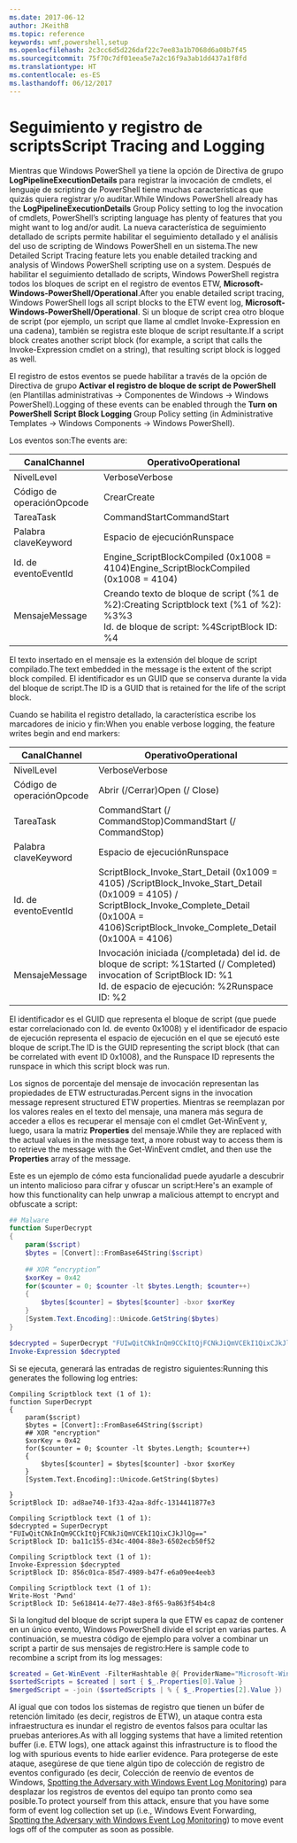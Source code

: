 ```yaml
---
ms.date: 2017-06-12
author: JKeithB
ms.topic: reference
keywords: wmf,powershell,setup
ms.openlocfilehash: 2c3cc6d5d226daf22c7ee83a1b7068d6a08b7f45
ms.sourcegitcommit: 75f70c7df01eea5e7a2c16f9a3ab1dd437a1f8fd
ms.translationtype: HT
ms.contentlocale: es-ES
ms.lasthandoff: 06/12/2017
---
```

# <a name="script-tracing-and-logging"></a><span data-ttu-id="67922-102">Seguimiento y registro de scripts</span><span class="sxs-lookup"><span data-stu-id="67922-102">Script Tracing and Logging</span></span>

<span data-ttu-id="67922-103">Mientras que Windows PowerShell ya tiene la opción de Directiva de grupo **LogPipelineExecutionDetails** para registrar la invocación de cmdlets, el lenguaje de scripting de PowerShell tiene muchas características que quizás quiera registrar y/o auditar.</span><span class="sxs-lookup"><span data-stu-id="67922-103">While Windows PowerShell already has the **LogPipelineExecutionDetails** Group Policy setting to log the invocation of cmdlets, PowerShell’s scripting language has plenty of features that you might want to log and/or audit.</span></span> <span data-ttu-id="67922-104">La nueva característica de seguimiento detallado de scripts permite habilitar el seguimiento detallado y el análisis del uso de scripting de Windows PowerShell en un sistema.</span><span class="sxs-lookup"><span data-stu-id="67922-104">The new Detailed Script Tracing feature lets you enable detailed tracking and analysis of Windows PowerShell scripting use on a system.</span></span> <span data-ttu-id="67922-105">Después de habilitar el seguimiento detallado de scripts, Windows PowerShell registra todos los bloques de script en el registro de eventos ETW, **Microsoft-Windows-PowerShell/Operational**.</span><span class="sxs-lookup"><span data-stu-id="67922-105">After you enable detailed script tracing, Windows PowerShell logs all script blocks to the ETW event log, **Microsoft-Windows-PowerShell/Operational**.</span></span> <span data-ttu-id="67922-106">Si un bloque de script crea otro bloque de script (por ejemplo, un script que llame al cmdlet Invoke-Expression en una cadena), también se registra este bloque de script resultante.</span><span class="sxs-lookup"><span data-stu-id="67922-106">If a script block creates another script block (for example, a script that calls the Invoke-Expression cmdlet on a string), that resulting script block is logged as well.</span></span>

<span data-ttu-id="67922-107">El registro de estos eventos se puede habilitar a través de la opción de Directiva de grupo **Activar el registro de bloque de script de PowerShell** (en Plantillas administrativas -> Componentes de Windows -> Windows PowerShell).</span><span class="sxs-lookup"><span data-stu-id="67922-107">Logging of these events can be enabled through the **Turn on PowerShell Script Block Logging** Group Policy setting (in Administrative Templates -> Windows Components -> Windows PowerShell).</span></span>

<span data-ttu-id="67922-108">Los eventos son:</span><span class="sxs-lookup"><span data-stu-id="67922-108">The events are:</span></span>

| <span data-ttu-id="67922-109">Canal</span><span class="sxs-lookup"><span data-stu-id="67922-109">Channel</span></span> | <span data-ttu-id="67922-110">Operativo</span><span class="sxs-lookup"><span data-stu-id="67922-110">Operational</span></span>                                 |
|---------|---------------------------------------------|
| <span data-ttu-id="67922-111">Nivel</span><span class="sxs-lookup"><span data-stu-id="67922-111">Level</span></span>   | <span data-ttu-id="67922-112">Verbose</span><span class="sxs-lookup"><span data-stu-id="67922-112">Verbose</span></span>                                     |
| <span data-ttu-id="67922-113">Código de operación</span><span class="sxs-lookup"><span data-stu-id="67922-113">Opcode</span></span>  | <span data-ttu-id="67922-114">Crear</span><span class="sxs-lookup"><span data-stu-id="67922-114">Create</span></span>                                      |
| <span data-ttu-id="67922-115">Tarea</span><span class="sxs-lookup"><span data-stu-id="67922-115">Task</span></span>    | <span data-ttu-id="67922-116">CommandStart</span><span class="sxs-lookup"><span data-stu-id="67922-116">CommandStart</span></span>                                |
| <span data-ttu-id="67922-117">Palabra clave</span><span class="sxs-lookup"><span data-stu-id="67922-117">Keyword</span></span> | <span data-ttu-id="67922-118">Espacio de ejecución</span><span class="sxs-lookup"><span data-stu-id="67922-118">Runspace</span></span>                                    |
| <span data-ttu-id="67922-119">Id. de evento</span><span class="sxs-lookup"><span data-stu-id="67922-119">EventId</span></span> | <span data-ttu-id="67922-120">Engine_ScriptBlockCompiled (0x1008 = 4104)</span><span class="sxs-lookup"><span data-stu-id="67922-120">Engine_ScriptBlockCompiled (0x1008 = 4104)</span></span>  |
| <span data-ttu-id="67922-121">Mensaje</span><span class="sxs-lookup"><span data-stu-id="67922-121">Message</span></span> | <span data-ttu-id="67922-122">Creando texto de bloque de script (%1 de %2):</span><span class="sxs-lookup"><span data-stu-id="67922-122">Creating Scriptblock text (%1 of %2):</span></span> </br> <span data-ttu-id="67922-123">%3</span><span class="sxs-lookup"><span data-stu-id="67922-123">%3</span></span> </br> <span data-ttu-id="67922-124">Id. de bloque de script: %4</span><span class="sxs-lookup"><span data-stu-id="67922-124">ScriptBlock ID: %4</span></span> |


<span data-ttu-id="67922-125">El texto insertado en el mensaje es la extensión del bloque de script compilado.</span><span class="sxs-lookup"><span data-stu-id="67922-125">The text embedded in the message is the extent of the script block compiled.</span></span> <span data-ttu-id="67922-126">El identificador es un GUID que se conserva durante la vida del bloque de script.</span><span class="sxs-lookup"><span data-stu-id="67922-126">The ID is a GUID that is retained for the life of the script block.</span></span>

<span data-ttu-id="67922-127">Cuando se habilita el registro detallado, la característica escribe los marcadores de inicio y fin:</span><span class="sxs-lookup"><span data-stu-id="67922-127">When you enable verbose logging, the feature writes begin and end markers:</span></span>

| <span data-ttu-id="67922-128">Canal</span><span class="sxs-lookup"><span data-stu-id="67922-128">Channel</span></span> | <span data-ttu-id="67922-129">Operativo</span><span class="sxs-lookup"><span data-stu-id="67922-129">Operational</span></span>                                            |
|---------|--------------------------------------------------------|
| <span data-ttu-id="67922-130">Nivel</span><span class="sxs-lookup"><span data-stu-id="67922-130">Level</span></span>   | <span data-ttu-id="67922-131">Verbose</span><span class="sxs-lookup"><span data-stu-id="67922-131">Verbose</span></span>                                                |
| <span data-ttu-id="67922-132">Código de operación</span><span class="sxs-lookup"><span data-stu-id="67922-132">Opcode</span></span>  | <span data-ttu-id="67922-133">Abrir (/Cerrar)</span><span class="sxs-lookup"><span data-stu-id="67922-133">Open (/ Close)</span></span>                                         |
| <span data-ttu-id="67922-134">Tarea</span><span class="sxs-lookup"><span data-stu-id="67922-134">Task</span></span>    | <span data-ttu-id="67922-135">CommandStart (/ CommandStop)</span><span class="sxs-lookup"><span data-stu-id="67922-135">CommandStart (/ CommandStop)</span></span>                           |
| <span data-ttu-id="67922-136">Palabra clave</span><span class="sxs-lookup"><span data-stu-id="67922-136">Keyword</span></span> | <span data-ttu-id="67922-137">Espacio de ejecución</span><span class="sxs-lookup"><span data-stu-id="67922-137">Runspace</span></span>                                               |
| <span data-ttu-id="67922-138">Id. de evento</span><span class="sxs-lookup"><span data-stu-id="67922-138">EventId</span></span> | <span data-ttu-id="67922-139">ScriptBlock\_Invoke\_Start\_Detail (0x1009 = 4105) /</span><span class="sxs-lookup"><span data-stu-id="67922-139">ScriptBlock\_Invoke\_Start\_Detail (0x1009 = 4105) /</span></span> </br> <span data-ttu-id="67922-140">ScriptBlock\_Invoke\_Complete\_Detail (0x100A = 4106)</span><span class="sxs-lookup"><span data-stu-id="67922-140">ScriptBlock\_Invoke\_Complete\_Detail (0x100A = 4106)</span></span> |
| <span data-ttu-id="67922-141">Mensaje</span><span class="sxs-lookup"><span data-stu-id="67922-141">Message</span></span> | <span data-ttu-id="67922-142">Invocación iniciada (/completada) del id. de bloque de script: %1</span><span class="sxs-lookup"><span data-stu-id="67922-142">Started (/ Completed) invocation of ScriptBlock ID: %1</span></span> </br> <span data-ttu-id="67922-143">Id. de espacio de ejecución: %2</span><span class="sxs-lookup"><span data-stu-id="67922-143">Runspace ID: %2</span></span> |

<span data-ttu-id="67922-144">El identificador es el GUID que representa el bloque de script (que puede estar correlacionado con Id. de evento 0x1008) y el identificador de espacio de ejecución representa el espacio de ejecución en el que se ejecutó este bloque de script.</span><span class="sxs-lookup"><span data-stu-id="67922-144">The ID is the GUID representing the script block (that can be correlated with event ID 0x1008), and the Runspace ID represents the runspace in which this script block was run.</span></span>

<span data-ttu-id="67922-145">Los signos de porcentaje del mensaje de invocación representan las propiedades de ETW estructuradas.</span><span class="sxs-lookup"><span data-stu-id="67922-145">Percent signs in the invocation message represent structured ETW properties.</span></span> <span data-ttu-id="67922-146">Mientras se reemplazan por los valores reales en el texto del mensaje, una manera más segura de acceder a ellos es recuperar el mensaje con el cmdlet Get-WinEvent y, luego, usara la matriz **Properties** del mensaje.</span><span class="sxs-lookup"><span data-stu-id="67922-146">While they are replaced with the actual values in the message text, a more robust way to access them is to retrieve the message with the Get-WinEvent cmdlet, and then use the **Properties** array of the message.</span></span>

<span data-ttu-id="67922-147">Este es un ejemplo de cómo esta funcionalidad puede ayudarle a descubrir un intento malicioso para cifrar y ofuscar un script:</span><span class="sxs-lookup"><span data-stu-id="67922-147">Here's an example of how this functionality can help unwrap a malicious attempt to encrypt and obfuscate a script:</span></span>

```powershell
## Malware
function SuperDecrypt
{
    param($script)
    $bytes = [Convert]::FromBase64String($script)
             
    ## XOR “encryption”
    $xorKey = 0x42
    for($counter = 0; $counter -lt $bytes.Length; $counter++)
    {
        $bytes[$counter] = $bytes[$counter] -bxor $xorKey
    }
    [System.Text.Encoding]::Unicode.GetString($bytes)
}

$decrypted = SuperDecrypt "FUIwQitCNkInQm9CCkItQjFCNkJiQmVCEkI1QixCJkJlQg=="
Invoke-Expression $decrypted
```

<span data-ttu-id="67922-148">Si se ejecuta, generará las entradas de registro siguientes:</span><span class="sxs-lookup"><span data-stu-id="67922-148">Running this generates the following log entries:</span></span>

```
Compiling Scriptblock text (1 of 1):
function SuperDecrypt
{
    param($script)
    $bytes = [Convert]::FromBase64String($script)
    ## XOR "encryption"
    $xorKey = 0x42
    for($counter = 0; $counter -lt $bytes.Length; $counter++)
    {
        $bytes[$counter] = $bytes[$counter] -bxor $xorKey
    }
    [System.Text.Encoding]::Unicode.GetString($bytes)

}
ScriptBlock ID: ad8ae740-1f33-42aa-8dfc-1314411877e3

Compiling Scriptblock text (1 of 1):
$decrypted = SuperDecrypt "FUIwQitCNkInQm9CCkItQjFCNkJiQmVCEkI1QixCJkJlQg=="
ScriptBlock ID: ba11c155-d34c-4004-88e3-6502ecb50f52

Compiling Scriptblock text (1 of 1):
Invoke-Expression $decrypted
ScriptBlock ID: 856c01ca-85d7-4989-b47f-e6a09ee4eeb3

Compiling Scriptblock text (1 of 1):
Write-Host 'Pwnd'
ScriptBlock ID: 5e618414-4e77-48e3-8f65-9a863f54b4c8
```

Si la longitud del bloque de script supera la que ETW es capaz de contener en un único evento, Windows PowerShell divide el script en varias partes. <span data-ttu-id="67922-150">A continuación, se muestra código de ejemplo para volver a combinar un script a partir de sus mensajes de registro:</span><span class="sxs-lookup"><span data-stu-id="67922-150">Here is sample code to recombine a script from its log messages:</span></span>

```powershell
$created = Get-WinEvent -FilterHashtable @{ ProviderName="Microsoft-Windows-PowerShell"; Id = 4104 } | Where-Object { $_.<...> }
$sortedScripts = $created | sort { $_.Properties[0].Value }
$mergedScript = -join ($sortedScripts | % { $_.Properties[2].Value })
```

<span data-ttu-id="67922-151">Al igual que con todos los sistemas de registro que tienen un búfer de retención limitado (es decir, registros de ETW), un ataque contra esta infraestructura es inundar el registro de eventos falsos para ocultar las pruebas anteriores.</span><span class="sxs-lookup"><span data-stu-id="67922-151">As with all logging systems that have a limited retention buffer (i.e. ETW logs), one attack against this infrastructure is to flood the log with spurious events to hide earlier evidence.</span></span> <span data-ttu-id="67922-152">Para protegerse de este ataque, asegúrese de que tiene algún tipo de colección de registro de eventos configurado (es decir, Colección de reenvío de eventos de Windows, [Spotting the Adversary with Windows Event Log Monitoring](http://www.nsa.gov/ia/_files/app/Spotting_the_Adversary_with_Windows_Event_Log_Monitoring.pdf)) para desplazar los registros de eventos del equipo tan pronto como sea posible.</span><span class="sxs-lookup"><span data-stu-id="67922-152">To protect yourself from this attack, ensure that you have some form of event log collection set up (i.e., Windows Event Forwarding, [Spotting the Adversary with Windows Event Log Monitoring](http://www.nsa.gov/ia/_files/app/Spotting_the_Adversary_with_Windows_Event_Log_Monitoring.pdf)) to move event logs off of the computer as soon as possible.</span></span>

